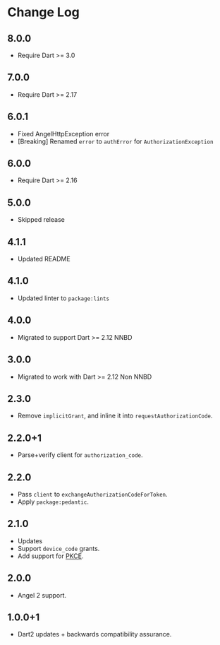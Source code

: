 # Change Log

## 8.0.0

* Require Dart >= 3.0

## 7.0.0

* Require Dart >= 2.17

## 6.0.1

* Fixed AngelHttpException error
* [Breaking] Renamed `error` to `authError` for `AuthorizationException`

## 6.0.0

* Require Dart >= 2.16

## 5.0.0

* Skipped release

## 4.1.1

* Updated README

## 4.1.0

* Updated linter to `package:lints`

## 4.0.0

* Migrated to support Dart >= 2.12 NNBD

## 3.0.0

* Migrated to work with Dart >= 2.12 Non NNBD

## 2.3.0

* Remove `implicitGrant`, and inline it into `requestAuthorizationCode`.

## 2.2.0+1

* Parse+verify client for `authorization_code`.

## 2.2.0

* Pass `client` to `exchangeAuthorizationCodeForToken`.
* Apply `package:pedantic`.

## 2.1.0

* Updates
* Support `device_code` grants.
* Add support for [PKCE](https://tools.ietf.org/html/rfc7636).

## 2.0.0

* Angel 2 support.

## 1.0.0+1

* Dart2 updates + backwards compatibility assurance.
